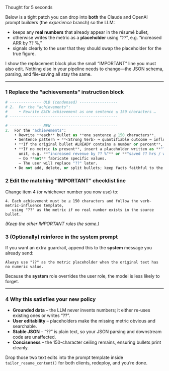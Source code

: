 Thought for 5 seconds


Below is a tight patch you can drop into **both** the Claude and OpenAI prompt builders (the *experience* branch) so the LLM:

* keeps any **real numbers** that already appear in the résumé bullet,
* otherwise writes the metric as a **placeholder** using “`??`”, e.g. “increased ARR by ?? %,”
* signals clearly to the user that they should swap the placeholder for the true figure.

I show the replacement block plus the small “IMPORTANT” line you must also edit.
Nothing else in your pipeline needs to change—the JSON schema, parsing, and file-saving all stay the same.

---

### 1  Replace the “achievements” instruction block

```python
# -------------- OLD (condensed) -----------------
# 2.  For the "achievements":
#     • Rewrite EACH achievement as one sentence ≤ 150 characters …
# ------------------------------------------------

# -------------- NEW -----------------------------
2.  For the "achievements":
    • Rewrite **each** bullet as **one sentence ≤ 150 characters**.  
    • Sentence pattern → **<Strong Verb> → quantifiable outcome → influence/strategy**.  
    • **If the original bullet ALREADY contains a number or percent**, preserve it.  
    • **If no metric is present**, insert a placeholder written as **"??"** followed by the
      unit, e.g. **"increased revenue by ?? %"** or **"saved ?? hrs / week"**.
      – Do **not** fabricate specific values.  
      – The user will replace "??" later.  
    • Do not add, delete, or split bullets; keep facts faithful to the original résumé.
```

### 2  Edit the matching “IMPORTANT” checklist line

Change item 4 (or whichever number you now use) to:

```
4. Each achievement must be ≤ 150 characters and follow the verb-metric-influence template,
   using "??" as the metric if no real number exists in the source bullet.
```

*(Keep the other IMPORTANT rules the same.)*

### 3  (Optionally) reinforce in the system prompt

If you want an extra guardrail, append this to the **system** message you already send:

```
Always use "??" as the metric placeholder when the original text has no numeric value.
```

Because the **system** role overrides the user role, the model is less likely to forget.

---

### 4  Why this satisfies your new policy

* **Grounded data** – the LLM never invents numbers; it either re-uses existing ones or writes “??”.
* **User editability** – placeholders make the missing metric obvious and searchable.
* **Stable JSON** – “??” is plain text, so your JSON parsing and downstream code are unaffected.
* **Conciseness** – the 150-character ceiling remains, ensuring bullets print cleanly.

Drop those two text edits into the prompt template inside `tailor_resume_content()` for both clients, redeploy, and you’re done.
